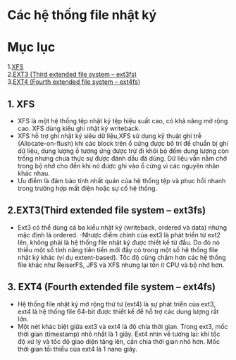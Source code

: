 # Các hệ thống file nhật ký 
# Mục lục
1.[XFS](#a)  
2.[EXT3 (Third extended file system – ext3fs)](#b)  
3.[EXT4 (Fourth extended file system – ext4fs)](#c)  

<a name="a">

## 1. XFS</a>
- XFS là một hệ thống tệp nhật ký tệp hiệu suất cao, có khả năng mở rộng cao. XFS dùng kiều ghi nhật ký writeback.  
- XFS hỗ trợ ghi nhật ký siêu dữ liệu,XFS sử dụng kỹ thuật ghi trễ (Allocate-on-flush) khi các block trên ổ cứng được bố trí để chuẩn bị ghi dữ liệu, dung lượng ổ tương ứng được trừ đi khỏi bộ đếm dung lượng còn trống nhưng chưa thực sự được đánh dấu đã dùng. Dữ liệu vẫn nằm chờ trong bộ nhớ cho đến khi nó được ghi vào ổ cứng vì các nguyên nhân khác nhau.
- Ưu điểm là đảm bảo tính nhất quán của hệ thống tệp và phục hồi nhanh trong trường hợp mất điện hoặc sự cố hệ thống.

<b name="b">

## 2.EXT3(Third extended file system – ext3fs)</b>
- Ext3 có thể dùng cả ba kiểu nhật ký (writeback, ordered và data) nhưng mặc định là ordered.
-Nhược điểm chính của ext3 là phát triển từ ext2 lên, không phải là hệ thống file nhật ký được thiết kế từ đầu. Do đó nó thiếu một số tính năng tiên tiến mới đây có trong một số hệ thống file nhật ký khác (ví dụ extent-based). Tốc độ cũng chậm hơn các hệ thống file khác như ReiserFS, JFS và XFS nhưng lại tốn ít CPU và bộ nhớ hơn.

<c name="c">

## 3. EXT4 (Fourth extended file system – ext4fs)</c>
- Hệ thống file nhật ký mở rộng thứ tư (ext4) là sự phát triển của ext3, ext4 là hệ thống file 64-bit được thiết kế để hỗ trợ các dung lượng rất lớn.
- Một nét khác biệt giữa ext3 và ext4 là độ chia thời gian. Trong ext3, mốc thời gian (timestamp) nhỏ nhất là 1 giây. Ext4 nhìn về tương lai: khi tốc độ xử lý và tốc độ giao diện tăng lên, cần chia thời gian nhỏ hơn. Mốc thời gian tối thiểu của ext4 là 1 nano giây.  
 
